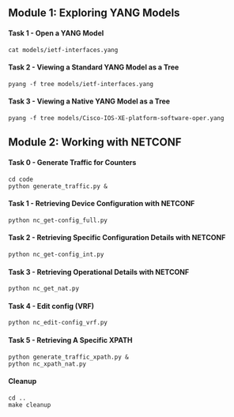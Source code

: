 ## Module 1: Exploring YANG Models

#### Task 1 - Open a YANG Model

```
cat models/ietf-interfaces.yang
```
#### Task 2 - Viewing a Standard YANG Model as a Tree

```
pyang -f tree models/ietf-interfaces.yang
```
#### Task 3 - Viewing a Native YANG Model as a Tree

```
pyang -f tree models/Cisco-IOS-XE-platform-software-oper.yang
```

## Module 2: Working with NETCONF
#### Task 0 - Generate Traffic for Counters
```
cd code
python generate_traffic.py &
```

#### Task 1 - Retrieving Device Configuration with NETCONF
```
python nc_get-config_full.py
```

#### Task 2 - Retrieving Specific Configuration Details with NETCONF
```
python nc_get-config_int.py
```

#### Task 3 - Retrieving Operational Details with NETCONF

```
python nc_get_nat.py
```
#### Task 4 - Edit config (VRF)

```
python nc_edit-config_vrf.py
```
#### Task 5 - Retrieving A Specific XPATH

```
python generate_traffic_xpath.py &
python nc_xpath_nat.py
```

#### Cleanup

```
cd ..
make cleanup
```
